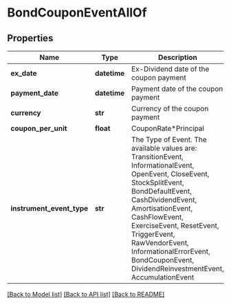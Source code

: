 # BondCouponEventAllOf


## Properties
Name | Type | Description | Notes
------------ | ------------- | ------------- | -------------
**ex_date** | **datetime** | Ex-Dividend date of the coupon payment | 
**payment_date** | **datetime** | Payment date of the coupon payment | 
**currency** | **str** | Currency of the coupon payment | 
**coupon_per_unit** | **float** | CouponRate*Principal | 
**instrument_event_type** | **str** | The Type of Event. The available values are: TransitionEvent, InformationalEvent, OpenEvent, CloseEvent, StockSplitEvent, BondDefaultEvent, CashDividendEvent, AmortisationEvent, CashFlowEvent, ExerciseEvent, ResetEvent, TriggerEvent, RawVendorEvent, InformationalErrorEvent, BondCouponEvent, DividendReinvestmentEvent, AccumulationEvent | 

[[Back to Model list]](../README.md#documentation-for-models) [[Back to API list]](../README.md#documentation-for-api-endpoints) [[Back to README]](../README.md)



